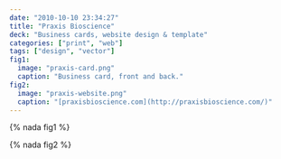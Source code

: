 ```yaml
---
date: "2010-10-10 23:34:27"
title: "Praxis Bioscience"
deck: "Business cards, website design & template"
categories: ["print", "web"]
tags: ["design", "vector"]
fig1:
  image: "praxis-card.png"
  caption: "Business card, front and back."
fig2:
  image: "praxis-website.png"
  caption: "[praxisbioscience.com](http://praxisbioscience.com/)"
---
```


{% nada fig1 %}

{% nada fig2 %}

